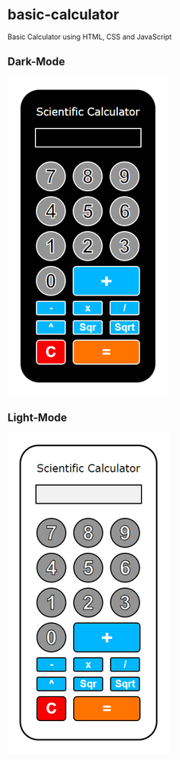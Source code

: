 # basic-calculator
Basic Calculator using HTML, CSS and JavaScript

## Dark-Mode
![darkmode](https://github.com/iAneesAhmad/basic-calculator/blob/main/Calculator/calculator-darkmode.png?raw=true)

## Light-Mode
![lightmode](https://github.com/iAneesAhmad/basic-calculator/blob/main/Calculator/calculator-lightmode.png?raw=true)
